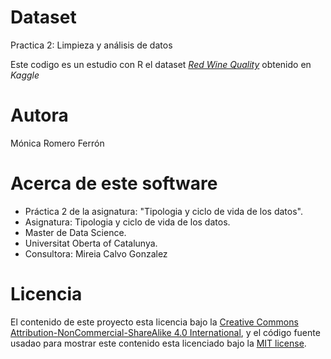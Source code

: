 # Dataset
Practica 2: Limpieza y análisis de datos 

Este codigo es un estudio con R el dataset [*Red Wine Quality*](https://www.kaggle.com/uciml/red-wine-quality-cortez-et-al-2009) obtenido en *Kaggle*

# Autora
Mónica Romero Ferrón

# Acerca de este software
- Práctica 2 de la asignatura: "Tipologia y ciclo de vida de los datos".
- Asignatura: Tipologia y ciclo de vida de los datos.
- Master de Data Science.
- Universitat Oberta of Catalunya.
- Consultora: Mireia Calvo Gonzalez

# Licencia
El contenido de este proyecto esta licencia bajo la [Creative Commons Attribution-NonCommercial-ShareAlike 4.0 International](https://creativecommons.org/licenses/by-nc-sa/4.0/), y el código fuente usadao para mostrar este contenido esta licenciado bajo la [MIT license](https://opensource.org/licenses/mit-license.php).
